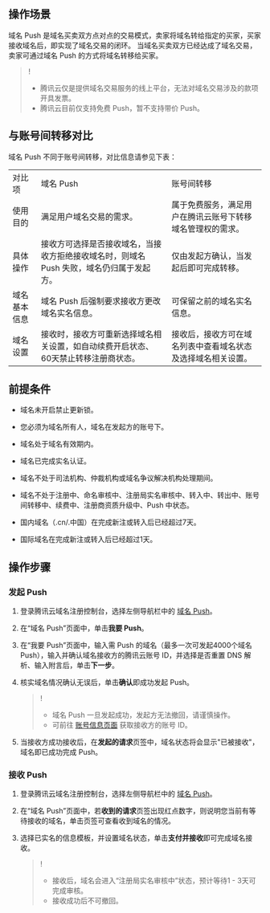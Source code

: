 ## 操作场景

域名 Push 是域名买卖双方点对点的交易模式，卖家将域名转给指定的买家，买家接收域名后，即实现了域名交易的闭环。
当域名买卖双方已经达成了域名交易，卖家可通过域名 Push 的方式将域名转移给买家。


>! 
> - 腾讯云仅是提供域名交易服务的线上平台，无法对域名交易涉及的款项开具发票。
> - 腾讯云目前仅支持免费 Push，暂不支持带价 Push。


## 与账号间转移对比

域名 Push 不同于账号间转移，对比信息请参见下表：
<table>
<tr>
<td rowspan="1" colSpan="1" >对比项</td>
<td rowspan="1" colSpan="1" >域名 Push</td>
<td rowspan="1" colSpan="1" >账号间转移</td>
</tr>
<tr>
<td rowspan="1" colSpan="1" >使用目的</td>
<td rowspan="1" colSpan="1" >满足用户域名交易的需求。</td>
<td rowspan="1" colSpan="1" >属于免费服务，满足用户在腾讯云账号下转移域名管理权的需求。</td>
</tr>
<tr>
<td rowspan="1" colSpan="1" >具体操作</td>
<td rowspan="1" colSpan="1" >接收方可选择是否接收域名，当接收方拒绝接收域名时，则域名 Push 失败，域名仍归属于发起方。</td>
<td rowspan="1" colSpan="1" >仅由发起方确认，当发起后即可完成转移。</td>
</tr>
<tr>
<td rowspan="1" colSpan="1" >域名基本信息</td>
<td rowspan="1" colSpan="1" >域名 Push 后强制要求接收方更改域名实名信息。</td>
<td rowspan="1" colSpan="1" >可保留之前的域名实名信息。</td>
</tr>
<tr>
<td rowspan="1" colSpan="1" >域名设置</td>
<td rowspan="1" colSpan="1" >接收时，接收方可重新选择域名相关设置，如自动续费开启状态、60天禁止转移注册商状态。</td>
<td rowspan="1" colSpan="1" >接收后，接收方可在域名列表中查看域名状态及选择域名相关设置。</td>
</tr>
</table>


## 前提条件
- 域名未开启禁止更新锁。

- 您必须为域名所有人，域名在发起方的账号下。

- 域名处于域名有效期内。

- 域名已完成实名认证。

- 域名不处于司法机构、仲裁机构或域名争议解决机构处理期间。

- 域名不处于注册中、命名审核中、注册局实名审核中、转入中、转出中、账号间转移中、续费中、注册商资质升级中、Push 中状态。

- 国内域名（.cn/.中国）在完成新注或转入后已经超过7天。

- 国际域名在完成新注或转入后已经超过1天。


## 操作步骤

### 发起 Push
1. 登录腾讯云域名注册控制台，选择左侧导航栏中的 [域名 Push](https://console.cloud.tencent.com/domain/push)。

2. 在“域名 Push”页面中，单击**我要 Push**。

3. 在“我要 Push”页面中，输入需 Push 的域名（最多一次可发起4000个域名 Push），输入并确认域名接收方的腾讯云账号 ID，并选择是否重置 DNS 解析、输入附言后，单击**下一步**。

4. 核实域名情况确认无误后，单击**确认**即成功发起 Push。


   >! 
   > - 域名 Push 一旦发起成功，发起方无法撤回，请谨慎操作。
   > - 可前往 [账号信息页面](https://console.cloud.tencent.com/developer) 获取接收方的账号 ID。

5. 当接收方成功接收后，在**发起的请求**页签中，域名状态将会显示"已被接收"，域名即已成功完成 Push。


### 接收 Push
1. 登录腾讯云域名注册控制台，选择左侧导航栏中的 [域名 Push](https://console.cloud.tencent.com/domain/push)。

2. 在“域名 Push”页面中，若**收到的请求**页签出现红点数字，则说明您当前有等待接收的域名，单击页签可查看收到域名的情况。

3. 选择已实名的信息模板，并设置域名状态，单击**支付并接收**即可完成域名接收。
   

   >!
   > 
   > - 接收后，域名会进入“注册局实名审核中”状态，预计等待1 - 3天可完成审核。
   > - 接收成功后不可撤回。
